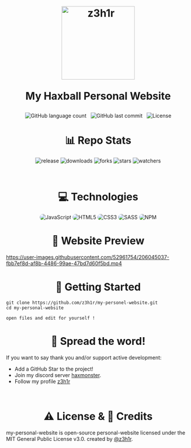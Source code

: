 <h1 align="center">
  <img width="200px" src="https://raw.githubusercontent.com/z3h1r/my-personel-website/main/assets/images/z3h1r.gif?token=GHSAT0AAAAAAB3SHKNRI64RP6KUKVJMKVYAY4SJPGA" alt="z3h1r"/>
<br/>

My Haxball Personal Website

</h1>


<p align="center">
    <img alt="GitHub language count" src="https://img.shields.io/github/languages/count/z3h1r/my-personal-website">
    &nbsp;
    <img alt="GitHub last commit" src="https://img.shields.io/github/last-commit/z3h1r/my-personal-website">
    &nbsp;
    <img alt="License" src="https://img.shields.io/badge/license-MIT-brightgreen">
</p>

<h1 align="center">
    📊 Repo Stats
</h1>

<p align="center">
    <img src="https://img.shields.io/github/release/z3h1r/my-personal-website.svg" alt="release">
    <img src="https://img.shields.io/github/downloads/z3h1r/my-personal-website/total.svg" alt="downloads">
    <img src="https://img.shields.io/github/forks/z3h1r/my-personal-website.svg" alt="forks">
    <img src="https://img.shields.io/github/stars/z3h1r/my-personal-website.svg" alt="stars">
    <img src="https://img.shields.io/github/watchers/z3h1r/my-personal-website.svg" alt="watchers">
</p>

<br/>

<h1 align="center">
    💻 Technologies
</h1>

<div align="center">
    <img src="https://img.shields.io/badge/JavaScript-1c1d29?style=for-the-badge&logo=javascript&logoColor=e82c2c" alt="JavaScript" style="border-radius:15px"/>
    <img src="https://img.shields.io/badge/HTML5-1c1d29?style=for-the-badge&logo=html5&logoColor=e82c2c" alt="HTML5" style="border-radius:15px"/>
    <img src="https://img.shields.io/badge/CSS3-1c1d29?style=for-the-badge&logo=css3&logoColor=e82c2c" alt="CSS3" style="border-radius:15px"/>
    <img src="https://img.shields.io/badge/SASS-1c1d29?style=for-the-badge&logo=sass&logoColor=e82c2c" alt="SASS" style="border-radius:15px"/>
    <img src="https://img.shields.io/badge/NPM-1c1d29?style=for-the-badge&logo=npm&logoColor=e82c2c" alt="NPM" style="border-radius:15px"/>
</div>

<h1 align="center">
    🎥 Website Preview
</h1>

https://user-images.githubusercontent.com/52961754/206045037-fbb7ef8d-af8b-4486-99ae-47bd7d60f5bd.mp4

<h1 align="center">
    🚀 Getting Started
</h1>

```
git clone https://github.com/z3h1r/my-personel-website.git
cd my-personal-website

open files and edit for yourself !
```

<h1 align="center">
    🌟 Spread the word!
</h1>

If you want to say thank you and/or support active development:
- Add a GitHub Star to the project!
- Join my discord server [haxmonster](https://discord.gg/w3ePTjyY6k).
- Follow my profile [z3h1r](https://github.com/z3h1r)

<br/>



<h1 align="center">
    ⚠️ License & 📝 Credits
</h1>

my-personal-website is open-source personal-website licensed under the MIT General Public License v3.0. created by [@z3h1r](https://github.com/z3h1r).
